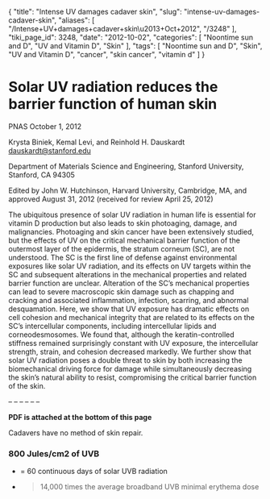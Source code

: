 {
    "title": "Intense UV damages cadaver skin",
    "slug": "intense-uv-damages-cadaver-skin",
    "aliases": [
        "/Intense+UV+damages+cadaver+skin\u2013+Oct+2012",
        "/3248"
    ],
    "tiki_page_id": 3248,
    "date": "2012-10-02",
    "categories": [
        "Noontime sun and D",
        "UV and Vitamin D",
        "Skin"
    ],
    "tags": [
        "Noontime sun and D",
        "Skin",
        "UV and Vitamin D",
        "cancer",
        "skin cancer",
        "vitamin d"
    ]
}


# Solar UV radiation reduces the barrier function of human skin

PNAS October 1, 2012 

Krysta Biniek, Kemal Levi, and Reinhold H. Dauskardt dauskardt@stanford.edu

Department of Materials Science and Engineering, Stanford University, Stanford, CA 94305

Edited by John W. Hutchinson, Harvard University, Cambridge, MA, and approved August 31, 2012 (received for review April 25, 2012)

The ubiquitous presence of solar UV radiation in human life is essential for vitamin D production but also leads to skin photoaging, damage, and malignancies. Photoaging and skin cancer have been extensively studied, but the effects of UV on the critical mechanical barrier function of the outermost layer of the epidermis, the stratum corneum (SC), are not understood. The SC is the first line of defense against environmental exposures like solar UV radiation, and its effects on UV targets within the SC and subsequent alterations in the mechanical properties and related barrier function are unclear. Alteration of the SC’s mechanical properties can lead to severe macroscopic skin damage such as chapping and cracking and associated inflammation, infection, scarring, and abnormal desquamation. Here, we show that UV exposure has dramatic effects on cell cohesion and mechanical integrity that are related to its effects on the SC’s intercellular components, including intercellular lipids and corneodesmosomes. We found that, although the keratin-controlled stiffness remained surprisingly constant with UV exposure, the intercellular strength, strain, and cohesion decreased markedly. We further show that solar UV radiation poses a double threat to skin by both increasing the biomechanical driving force for damage while simultaneously decreasing the skin’s natural ability to resist, compromising the critical barrier function of the skin.

– – – – – – 

 **PDF is attached at the bottom of this page** 

Cadavers have no method of skin repair.

### 800 Jules/cm2 of UVB

* =  60 continuous days of solar UVB radiation 

* > 14,000 times the average broadband UVB minimal erythema dose
